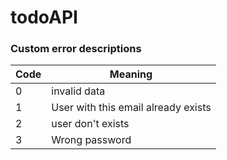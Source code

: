 # todoAPI

### Custom error descriptions

| Code | Meaning                             |
|------|-------------------------------------|
| 0    | invalid data                        |
| 1    | User with this email already exists |
| 2    | user don't exists                   |
| 3    | Wrong password                      |

